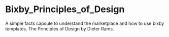# Bixby_Principles_of_Design


A simple facts capsule to understand the marketplace and how to use bixby templates. The Principles of Design by Dieter Rams. 
